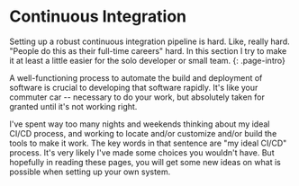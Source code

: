 # Continuous Integration
  Setting up a robust continuous integration pipeline is hard. Like, really hard.
  "People do this as their full-time careers" hard. In this section I try to make
  it at least a little easier for the solo developer or small team.
  {: .page-intro}

A well-functioning process to automate the build and deployment of software is
crucial to developing that software rapidly. It's like your commuter car -- 
necessary to do your work, but absolutely taken for granted until it's not
working right.

I've spent way too many nights and weekends thinking about my ideal CI/CD 
process, and working to locate and/or customize and/or build the tools to make
it work. The key words in that sentence are "my ideal CI/CD" process. It's 
very likely I've made some choices you wouldn't have. But hopefully in reading
these pages, you will get some new ideas on what is possible when setting up
your own system.

